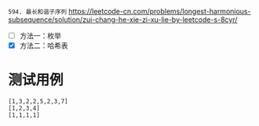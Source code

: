
`594. 最长和谐子序列` https://leetcode-cn.com/problems/longest-harmonious-subsequence/solution/zui-chang-he-xie-zi-xu-lie-by-leetcode-s-8cyr/
- [ ] 方法一：枚举
- [x] 方法二：哈希表

# 测试用例

```
[1,3,2,2,5,2,3,7]
[1,2,3,4]
[1,1,1,1]
```
